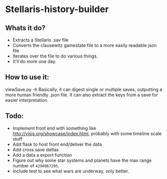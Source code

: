 # Stellaris-history-builder

## Whats it do?
- Extracts a Stellaris .sav file
- Converts the clausewitz gamestate file to a more easily readable json file
- Iterates over the file to do various things.
- It'll do more one day.

## How to use it:
viewSave.py -h
Basically, it can digest single or multiple saves, outputting a more human friendly .json file. It can also extract the keys from a save for easier interpretation.

## Todo:
- Implement front end with something like http://visjs.org/showcase/index.html, probably with some timeline scale stuff
- Add flask to host front end/deliver the data
- Add cross save deltas
- Add a data a export function
- Figure out why some star systems and planets have the max range number of `4294967295`.
- Include test to see what wars are underway, only better.
